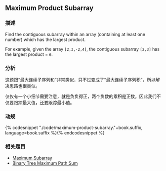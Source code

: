 ## Maximum Product Subarray


### 描述

Find the contiguous subarray within an array (containing at least one number) which has the largest product.

For example, given the array `[2,3,-2,4]`,
the contiguous subarray `[2,3]` has the largest product = `6`.


### 分析

这题跟“最大连续子序列和”非常类似，只不过变成了“最大连续子序列积”，所以解决思路也很类似。

仅仅有一个小细节需要注意，就是负负得正，两个负数的乘积是正数，因此我们不仅要跟踪最大值，还要跟踪最小值。


### 动规

{% codesnippet "./code/maximum-product-subarray."+book.suffix, language=book.suffix %}{% endcodesnippet %}


### 相关题目

* [Maximum Subarray](maximum-subarray.md)
* [Binary Tree Maximum Path Sum](../binary-tree/recursion/binary-tree-maximum-path-sum.md)
